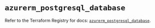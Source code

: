 # `azurerm_postgresql_database`

Refer to the Terraform Registry for docs: [`azurerm_postgresql_database`](https://registry.terraform.io/providers/hashicorp/azurerm/4.31.0/docs/resources/postgresql_database).
